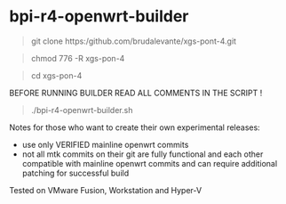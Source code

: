 # bpi-r4-openwrt-builder
 
 >git clone ht<span>tps:/github.com/brudalevante/xgs-pont-4.git
 
 >chmod 776 -R xgs-pon-4
 
 >cd xgs-pon-4
 
 BEFORE RUNNING BUILDER READ ALL COMMENTS IN THE SCRIPT !
 
 >./bpi-r4-openwrt-builder.sh
 
 
 Notes for those who want to create their own experimental releases:
- use only VERIFIED mainline openwrt commits
- not all mtk  commits on their git are fully functional and each other compatible
  with mainline openwrt commits and can require additional patching for successful 
  build
 
  
 Tested on VMware Fusion, Workstation and Hyper-V
